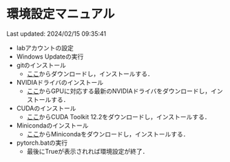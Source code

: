 #   環境設定マニュアル
Last updated: 2024/02/15 09:35:41

* labアカウントの設定
* Windows Updateの実行
* gitのインストール
  * [ここ](https://git-scm.com/)からダウンロードし，インストールする．
* NVIDIAドライバのインストール
  * [ここ](https://www.nvidia.co.jp/Download/index.aspx?lang=jp)からGPUに対応する最新のNVIDIAドライバをダウンロードし，インストールする．
* CUDAのインストール
  * [ここ](https://developer.nvidia.com/cuda-toolkit-archive)からCUDA Toolkit 12.2をダウンロードし，インストールする．
* Minicondaのインストール
   * [ここ](https://docs.anaconda.com/free/miniconda/)からMinicondaをダウンロードし，インストールする．
* pytorch.batの実行
  * 最後にTrueが表示されれば環境設定が終了．
